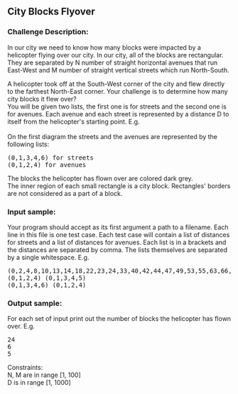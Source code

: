 <h2>City Blocks Flyover</h2>

<h3>Challenge Description:</h3>

<p>
    In our city we need to know how many blocks were impacted by a helicopter flying over our city. In our city,
    all of the blocks are rectangular. They are separated by N number of straight horizontal avenues that run East-West
    and M number of straight vertical streets which run North-South.
</p>
<p>
    A helicopter took off at the South-West corner of
    the city and flew directly to the farthest North-East corner. Your challenge is to determine how many city blocks
    it flew over?
<br>
    You will be given two lists, the first one is for streets and the second one is for avenues. Each avenue and each street is represented
    by a distance D to itself from the helicopter&apos;s starting point. E.g.
<br>

<br>
    On the first diagram the streets and the avenues are represented by the following lists:
</p>
<pre>(0,1,3,4,6) for streets
(0,1,2,4) for avenues</pre>
<p>
    The blocks the helicopter has flown over are colored dark grey.
<br>
    The inner region of each small rectangle is a city block. Rectangles&apos; borders are not considered as a part of a block.
<br>
</p>

<h3>Input sample:</h3>
<p>
    Your program should accept as its first argument a path to a filename. Each line in this file is one test case.
    Each test case will contain a list of distances for streets and a list of distances for avenues. Each list is
    in a brackets and the distances are separated by comma. The lists themselves are separated by a single whitespace.
    E.g.
</p>
<pre class="description-input-output">(0,2,4,8,10,13,14,18,22,23,24,33,40,42,44,47,49,53,55,63,66,81,87,91) (0,147,220)
(0,1,2,4) (0,1,3,4,5)
(0,1,3,4,6) (0,1,2,4)</pre>

<h3>Output sample:</h3>
<p>
    For each set of input print out the number of blocks the helicopter has flown over. E.g.
</p>
<pre class="description-input-output">24
6
5</pre>
<p>
    Constraints:
<br>
    N, M are in range [1, 100]
<br>
    D is in range [1, 1000]
</p>
